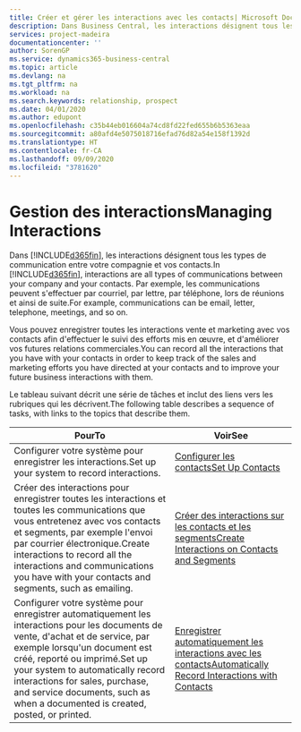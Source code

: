 ```yaml
---
title: Créer et gérer les interactions avec les contacts| Microsoft Docs
description: Dans Business Central, les interactions désignent tous les types de communication entre votre compagnie et vos contacts. Par exemple, les communications peuvent s'effectuer par courriel, par lettre, par téléphone, lors de réunions et ainsi de suite.
services: project-madeira
documentationcenter: ''
author: SorenGP
ms.service: dynamics365-business-central
ms.topic: article
ms.devlang: na
ms.tgt_pltfrm: na
ms.workload: na
ms.search.keywords: relationship, prospect
ms.date: 04/01/2020
ms.author: edupont
ms.openlocfilehash: c35b44eb016604a74cd8fd22fed655b6b5363eaa
ms.sourcegitcommit: a80afd4e5075018716efad76d82a54e158f1392d
ms.translationtype: HT
ms.contentlocale: fr-CA
ms.lasthandoff: 09/09/2020
ms.locfileid: "3781620"
---
```

# <a name="managing-interactions"></a><span data-ttu-id="bc59a-104">Gestion des interactions</span><span class="sxs-lookup"><span data-stu-id="bc59a-104">Managing Interactions</span></span>
<span data-ttu-id="bc59a-105">Dans [!INCLUDE[d365fin](includes/d365fin_md.md)], les interactions désignent tous les types de communication entre votre compagnie et vos contacts.</span><span class="sxs-lookup"><span data-stu-id="bc59a-105">In [!INCLUDE[d365fin](includes/d365fin_md.md)], interactions are all types of communications between your company and your contacts.</span></span> <span data-ttu-id="bc59a-106">Par exemple, les communications peuvent s'effectuer par courriel, par lettre, par téléphone, lors de réunions et ainsi de suite.</span><span class="sxs-lookup"><span data-stu-id="bc59a-106">For example, communications can be email, letter, telephone, meetings, and so on.</span></span>

<span data-ttu-id="bc59a-107">Vous pouvez enregistrer toutes les interactions vente et marketing avec vos contacts afin d'effectuer le suivi des efforts mis en œuvre, et d'améliorer vos futures relations commerciales.</span><span class="sxs-lookup"><span data-stu-id="bc59a-107">You can record all the interactions that you have with your contacts in order to keep track of the sales and marketing efforts you have directed at your contacts and to improve your future business interactions with them.</span></span>

<span data-ttu-id="bc59a-108">Le tableau suivant décrit une série de tâches et inclut des liens vers les rubriques qui les décrivent.</span><span class="sxs-lookup"><span data-stu-id="bc59a-108">The following table describes a sequence of tasks, with links to the topics that describe them.</span></span>

| <span data-ttu-id="bc59a-109">Pour</span><span class="sxs-lookup"><span data-stu-id="bc59a-109">To</span></span> | <span data-ttu-id="bc59a-110">Voir</span><span class="sxs-lookup"><span data-stu-id="bc59a-110">See</span></span> |
| --- | --- |
| <span data-ttu-id="bc59a-111">Configurer votre système pour enregistrer les interactions.</span><span class="sxs-lookup"><span data-stu-id="bc59a-111">Set up your system to record interactions.</span></span> |[<span data-ttu-id="bc59a-112">Configurer les contacts</span><span class="sxs-lookup"><span data-stu-id="bc59a-112">Set Up Contacts</span></span>](marketing-setup-contacts.md) |
|<span data-ttu-id="bc59a-113">Créer des interactions pour enregistrer toutes les interactions et toutes les communications que vous entretenez avec vos contacts et segments, par exemple l'envoi par courrier électronique.</span><span class="sxs-lookup"><span data-stu-id="bc59a-113">Create interactions to record all the interactions and communications you have with your contacts and segments, such as emailing.</span></span>|[<span data-ttu-id="bc59a-114">Créer des interactions sur les contacts et les segments</span><span class="sxs-lookup"><span data-stu-id="bc59a-114">Create Interactions on Contacts and Segments</span></span>](marketing-how-create-interactions.md)|
|<span data-ttu-id="bc59a-115">Configurer votre système pour enregistrer automatiquement les interactions pour les documents de vente, d'achat et de service, par exemple lorsqu'un document est créé, reporté ou imprimé.</span><span class="sxs-lookup"><span data-stu-id="bc59a-115">Set up your system to automatically record interactions for sales, purchase, and service documents, such as when a documented is created, posted, or printed.</span></span>|[<span data-ttu-id="bc59a-116">Enregistrer automatiquement les interactions avec les contacts</span><span class="sxs-lookup"><span data-stu-id="bc59a-116">Automatically Record Interactions with Contacts</span></span>](marketing-auto-record-interactions.md)|
